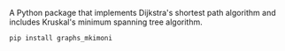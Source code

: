 A Python package that implements Dijkstra's shortest path algorithm and includes Kruskal's minimum spanning tree algorithm.

```
pip install graphs_mkimoni
```